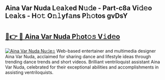 ## Aina Var Nuda L𝚎a𝚔ed N𝚞𝚍e - Part-c8a Vi𝚍𝚎o L𝚎a𝚔s - H𝚘𝚝 O𝚗𝚕yf𝚊ns P𝚑𝚘tos gvDsY

# <h2><a href="http://kf1jeq.oniu.top/?m=Aina+Var+Nuda">🔗👉 🔴 Aina Var Nuda P𝚑ot𝚘𝚜 V𝚒d𝚎o</a></h2>

[![Aina Var Nuda Nu𝚍e𝚜](https://i.imgur.com/0qMVB7G.gif)](http://kf1jeq.oniu.top/?m=Aina+Var+Nuda)
Web-based entertainer and multimedia designer Aina Var Nuda, acclaimed for sharing dance and lifestyle ideas through trending dance trends and short videos. Brilliant ventriloquist assistant Aina Var Nuda, celebrated for their exceptional abilities and accomplishments in assisting ventriloquists.  
